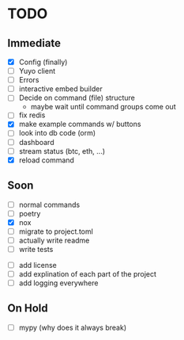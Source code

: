# TODO

## Immediate

- [x] Config (finally)
- [ ] Yuyo client
- [ ] Errors
- [ ] interactive embed builder
- [ ] Decide on command (file) structure
  - maybe wait until command groups come out
- [ ] fix redis
- [x] make example commands w/ buttons
- [ ] look into db code (orm)
- [ ] dashboard
- [ ] stream status (btc, eth, ...)
- [x] reload command

## Soon

- [ ] normal commands
- [ ] poetry
- [x] nox
- [ ] migrate to project.toml
- [ ] actually write readme
- [ ] write tests
<!-- - [ ] migrate all slash command logic to different files -->
- [ ] add license
- [ ] add explination of each part of the project
- [ ] add logging everywhere

## On Hold

- [ ] mypy (why does it always break)
